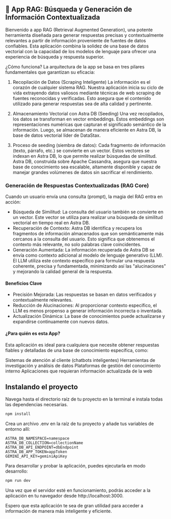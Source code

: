 ## 🚀 App RAG: Búsqueda y Generación de Información Contextualizada
Bienvenido a app RAG (Retrieval Augmented Generation), una potente herramienta diseñada para generar respuestas precisas y contextualmente relevantes a partir de información proveniente de fuentes de datos confiables. Esta aplicación combina la solidez de una base de datos vectorial con la capacidad de los modelos de lenguaje para ofrecer una experiencia de búsqueda y respuesta superior.

¿Cómo funciona?
La arquitectura de la app se basa en tres pilares fundamentales que garantizan su eficacia:

1. Recopilación de Datos (Scraping Inteligente)
La información es el corazón de cualquier sistema RAG. Nuestra aplicación inicia su ciclo de vida extrayendo datos valiosos mediante técnicas de web scraping de fuentes reconocidas y verificadas. Esto asegura que el contenido utilizado para generar respuestas sea de alta calidad y pertinente.

2. Almacenamiento Vectorial con Astra DB (Seeding)
Una vez recopilados, los datos se transforman en vector embeddings. Estos embeddings son representaciones numéricas que capturan el significado semántico de la información. Luego, se almacenan de manera eficiente en Astra DB, la base de datos vectorial líder de DataStax.

3. Proceso de seeding (siembra de datos):
Cada fragmento de información (texto, párrafo, etc.) se convierte en un vector.
Estos vectores se indexan en Astra DB, lo que permite realizar búsquedas de similitud.
Astra DB, construida sobre Apache Cassandra, asegura que nuestra base de conocimiento sea escalable, altamente disponible y capaz de manejar grandes volúmenes de datos sin sacrificar el rendimiento.

### Generación de Respuestas Contextualizadas (RAG Core)
Cuando un usuario envía una consulta (prompt), la magia del RAG entra en acción:

- Búsqueda de Similitud: La consulta del usuario también se convierte en un vector. Este vector se utiliza para realizar una búsqueda de similitud vectorial en tiempo real en Astra DB.
- Recuperación de Contexto: Astra DB identifica y recupera los fragmentos de información almacenados que son semánticamente más cercanos a la consulta del usuario. Esto significa que obtenemos el contexto más relevante, no solo palabras clave coincidentes.
- Generación Aumentada: La información recuperada de Astra DB se envía como contexto adicional al modelo de lenguaje generativo (LLM). El LLM utiliza este contexto específico para formular una respuesta coherente, precisa y fundamentada, minimizando así las "alucinaciones" y mejorando la calidad general de la respuesta.

#### Beneficios Clave
- Precisión Mejorada: Las respuestas se basan en datos verificados y contextualmente relevantes.
- Reducción de Alucinaciones: Al proporcionar contexto específico, el LLM es menos propenso a generar información incorrecta o inventada.
- Actualización Dinámica: La base de conocimientos puede actualizarse y expandirse continuamente con nuevos datos.

#### ¿Para quién es esta App?
Esta aplicación es ideal para cualquiera que necesite obtener respuestas fiables y detalladas de una base de conocimiento específica, como:

Sistemas de atención al cliente (chatbots inteligentes)
Herramientas de investigación y análisis de datos
Plataformas de gestión del conocimiento interno
Aplicaciones que requieran información actualizada de la web

## Instalando el proyecto
Navega hasta el directorio raíz de tu proyecto en la terminal e instala todas las dependencias necesarias.
```bash
npm install
```

Crea un archivo .env en la raíz de tu proyecto y añade tus variables de entorno allí:
```
ASTRA_DB_NAMESPACE=namespace
ASTRA_DB_COLLECTION=collectionName
ASTRA_DB_API_ENDPOINT=dbEndpoint
ASTRA_DB_APP_TOKEN=appToken
GEMINI_API_KEY=geminiApiKey
```

Para desarrollar y probar la aplicación, puedes ejecutarla en modo desarrollo:

```bash
npm run dev
```

Una vez que el servidor esté en funcionamiento, podrás acceder a la aplicación en tu navegador desde http://localhost:3000.

Espero que esta aplicación te sea de gran utilidad para acceder a información de manera más inteligente y eficiente.